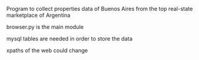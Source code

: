 Program to collect properties data of Buenos Aires from the top real-state marketplace of Argentina

browser.py is the main module

mysql tables are needed in order to store the data

xpaths of the web could change
